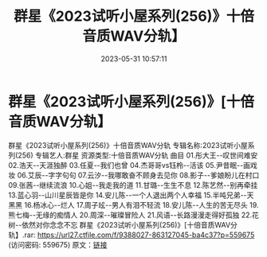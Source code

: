 ﻿---
title: 群星《2023试听小屋系列(256)》十倍音质WAV分轨】
date: 2023-05-31 10:57:11
categories: WAV车载音乐、镜像
tags: 华语中文
---
# 群星《2023试听小屋系列(256)》[十倍音质WAV分轨】

群星《2023试听小屋系列(256)》十倍音质WAV分轨
专辑名称:2023试听小屋系列(256)
专辑艺人:群星
资源类型:十倍音质WAV分轨
曲目
01.彤大王--叹世间难安
02.浩天--天涯独醉
03.任夏--我们也曾
04.杰哥哥vs钰柃--活该
05.尹昔眠--画戏妆
06.艾辰--字字句句
07.云汐--我哪敢奋不顾身去见你
08.影子--爹娘盼儿在村口
09.张茜--继续流浪
10.心姐--我走我的道
11.甘璐--生生不息
12.陈艺然--别再牵挂
13.蓝心羽--山川星辰皆是你
14.安儿陈--一个人退出两个人幸福
15.半吨兄弟--天黑黑
16.杨冰心--烂人
17.周子玹--男人有泪不轻流
18.安儿陈--人生的苦无尽头
19.熊七梅--无缘的痴情人
20.周深--璀璨冒险人
21.风语--长路漫漫走得好孤独
22.花树--依然对你念念不忘
群星《2023试听小屋系列(256)》[十倍音质WAV分轨】.rar: https://url27.ctfile.com/f/9388027-863127045-ba4c37?p=559675
(访问密码: 559675)
原文：[链接](https://blog.sina.com.cn/s/blog_1647c7e760103124j.html)
